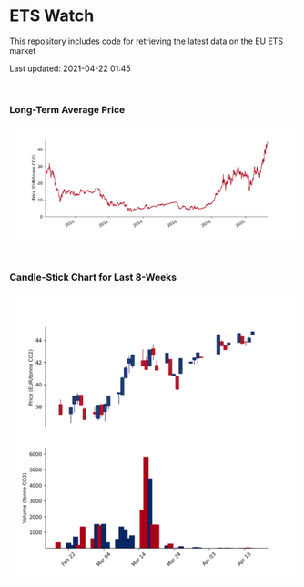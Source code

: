 # ETS Watch

This repository includes code for retrieving the latest data on the EU ETS market

Last updated: 2021-04-22 01:45

<br>

### Long-Term Average Price

![Long-term average](img/long_term_avg.png)

<br>

### Candle-Stick Chart for Last 8-Weeks

![Open, High, Low, Close & Volume](img/ohlc_vol.png)
